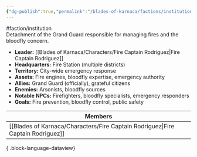 ```yaml
---
{"dg-publish":true,"permalink":"/blades-of-karnaca/factions/institutions/the-brigade/"}
---
```


#faction/institution  
Detachment of the Grand Guard responsible for managing fires and the bloodfly concern.

- **Leader:** [[Blades of Karnaca/Characters/Fire Captain Rodriguez\|Fire Captain Rodriguez]]
- **Headquarters:** Fire Station (multiple districts)
- **Territory:** City-wide emergency response
- **Assets:** Fire engines, bloodfly expertise, emergency authority
- **Allies:** Grand Guard (officially), grateful citizens
- **Enemies:** Arsonists, bloodfly sources
- **Notable NPCs:** Firefighters, bloodfly specialists, emergency responders
- **Goals:** Fire prevention, bloodfly control, public safety

| Members                                                                            |
| ---------------------------------------------------------------------------------- |
| [[Blades of Karnaca/Characters/Fire Captain Rodriguez\|Fire Captain Rodriguez]] |

{ .block-language-dataview}
